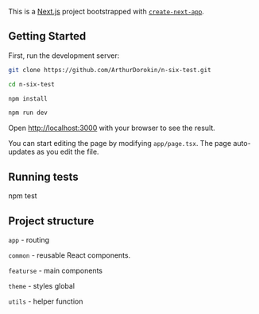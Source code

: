 This is a [Next.js](https://nextjs.org/) project bootstrapped with [`create-next-app`](https://github.com/vercel/next.js/tree/canary/packages/create-next-app).

## Getting Started

First, run the development server:

```bash
git clone https://github.com/ArthurDorokin/n-six-test.git

cd n-six-test

npm install

npm run dev
```

Open [http://localhost:3000](http://localhost:3000) with your browser to see the result.

You can start editing the page by modifying `app/page.tsx`. The page auto-updates as you edit the file.

## Running tests

npm test

## Project structure

`app` - routing

`common` - reusable React components.

`featurse` - main components

`theme` - styles global

`utils` - helper function
